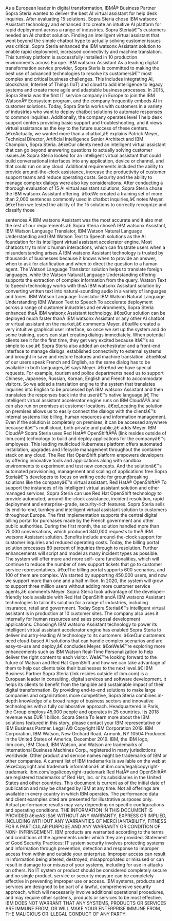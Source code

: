 ﻿As a European leader in digital transformation, IBMÂ® Business Partner Sopra Steria wanted to deliver the best AI virtual assistant for help desk inquiries. After evaluating 15 solutions, Sopra Steria chose IBM watsonx Assistant technology and enhanced it to create an intuitive AI platform for rapid deployment across a range of industries. Sopra Steriaâ€™s customers needed an AI chatbot solution. Finding an intelligent virtual assistant that went beyond the simple chatbot hype to actually solving customer issues was critical. Sopra Steria enhanced the IBM watsonx Assistant solution to enable rapid deployment, increased connectivity and machine translation. This turnkey platform is successfully installed in 10 production environments across Europe. IBM watsonx Assistant As a leading digital transformation service provider, Sopra Steria is committed to making the best use of advanced technologies to resolve its customersâ€™ most complex and critical business challenges. This includes integrating AI, blockchain, Internet of Things (IoT) and cloud to add intelligence to legacy systems and create more agile and adaptable business processes. In 2015, Sopra Steria was the first IT service company in Europe to join the IBM WatsonÂ® Ecosystem program, and the company frequently embeds AI in customer solutions. Today, Sopra Steria works with customers in a variety of industries who want to deploy chatbot solutions to automate responses to common inquiries. Additionally, the company operates level 1 help desk support centers providing basic support and troubleshooting, and it views virtual assistance as the key to the future success of these centers. â€œActually, we wanted more than a chatbot,â€ explains Patrick Meyer, Technical Director, Artificial Intelligence Senior Architect and IBM Champion, Sopra Steria. â€œOur clients need an intelligent virtual assistant that can go beyond answering questions to actually solving customer issues.â€ Sopra Steria looked for an intelligent virtual assistant that could build conversational interfaces into any application, device or channel, and that could run on any cloud. Additional requirements included the ability to provide around-the-clock assistance, increase the productivity of customer support teams and reduce operating costs. Security and the ability to manage complex dialogs were also key considerations. After conducting a thorough evaluation of 15 AI virtual assistant solutions, Sopra Steria chose the IBM watsonx Assistant offering. â€œWe created a training set of more than 2,000 sentences commonly used in chatbot inquiries,â€ notes Meyer. â€œThen we tested the ability of the 15 solutions to correctly recognize and classify those

sentences.Â IBM watsonx Assistant was the most accurate and it also met the rest of our requirements.â€ Sopra Steria choseÂ IBM watsonx Assistant, IBM Watson Language Translator, IBM Watson Natural Language Understanding and IBM Watson Text to Speech solutions as the AI foundation for its intelligent virtual assistant accelerator engine. Most chatbots try to mimic human interactions, which can frustrate users when a misunderstanding arises.Â IBM watsonx Assistant technology is trusted by thousands of businesses because it knows when to provide an answer, when to ask for clarification and when to direct the question to a human agent. The Watson Language Translator solution helps to translate foreign languages, while the Watson Natural Language Understanding offering supports the extraction of complex information from the query. Watson Text to Speech technology works with theÂ IBM watsonx Assistant solution by converting written text into natural-sounding audio in a variety of languages and tones. IBM Watson Language Translator IBM Watson Natural Language Understanding IBM Watson Text to Speech To accelerate deployment across a range of customer industries and environments, Sopra Steria enhanced theÂ IBM watsonx Assistant technology. â€œOur solution can be deployed much faster thanÂ IBM watsonx Assistant or any other AI chatbot or virtual assistant on the market,â€ comments Meyer. â€œWe created a very intuitive graphical user interface, so once we set up the system and do some training, users can start creating dialogs immediately. When potential clients see it for the first time, they get very excited because itâ€™s so simple to use.â€ Sopra Steria also added an orchestrator and a front-end interface to manage dialogs, established connectivity to external systems and brought in save and restore features and machine translation. â€œMost of our users speak French and English, so the same dialog has to be available in both languages,â€ says Meyer. â€œAnd we have special requests. For example, tourism and police departments need us to support Chinese, Japanese, Russian, Korean, English and French to accommodate visitors. So we added a translation engine to the system that translates inquiries into English to be processed byÂ IBM watsonx Assistant and then translates the responses back into the userâ€™s native language.â€ The intelligent virtual assistant accelerator engine runs on IBM CloudÂ®Â and can also run on premises at customer locations. â€œLocating the solution on premises allows us to easily connect the dialogs with the clientâ€™s internal systems like billing, human resources and information management. Even if the solution is completely on premises, it can be accessed anywhere because itâ€™s multicloud, both private and public,â€ adds Meyer. IBM CloudÂ® Sopra Steria uses Red HatÂ® OpenShiftÂ®Â (link resides outside of ibm.com) technology to build and deploy applications for the companyâ€™s employees. This leading multicloud Kubernetes platform offers automated installation, upgrades and lifecycle management throughout the container stack on any cloud. The Red Hat OpenShift platform empowers developers by offering innovative tools and applications along with sandbox environments to experiment and test new concepts. And the solutionâ€™s automated provisioning, management and scaling of applications free Sopra Steriaâ€™s developers to focus on writing code for groundbreaking solutions like the companyâ€™s virtual assistant. Red HatÂ® OpenShiftÂ® To support the instances of its intelligent virtual assistant solution and other managed services, Sopra Steria can use Red Hat OpenShift technology to provide automated, around-the-clock assistance, incident resolution, rapid deployment and enterprise-grade, security-rich features. Sopra Steria sells its end-to-end, turnkey and intelligent virtual assistant solution to customers throughout Europe. The first implementation supports the central digital billing portal for purchases made by the French government and other public authorities. During the first month, the solution handled more than 75,000 conversations, which produced 340,000 requests to theÂ IBM watsonx Assistant solution. Benefits include around-the-clock support for customer inquiries and reduced operating costs. Today, the billing portal solution processes 80 percent of inquiries through to resolution. Further enhancements will script and model as many incident types as possible. The system will offer more and more self- care functionalities, which will continue to reduce the number of new support tickets that go to customer service representatives. â€œThe billing portal supports 600 scenarios, and 100 of them are complex. We started by supporting 450,000 users, and now we support more than one and a half million. In 2020, the system will grow to support three million users without adding more customer service agents,â€ comments Meyer. Sopra Steria took advantage of the developer-friendly tools available with Red Hat OpenShift andÂ IBM watsonx Assistant technologies to tailor its solution for a range of industries, including insurance, retail and government. Today Sopra Steriaâ€™s intelligent virtual assistant is in production at 10 customer sites. The company also uses it internally for human resources and sales proposal development applications. ChoosingÂ IBM watsonx Assistant technology to power its intelligent virtual assistant accelerator engine has enabled Sopra Steria to deliver industry-leading AI technology to its customers. â€œOur customers need cloud-based AI solutions that can handle complex scenarios and are easy-to-use and deploy,â€ concludes Meyer. â€œWeâ€™re exploring more enhancements such as IBM Watson Real-Time Personalization to help deliver the right content to each visitor. Weâ€™re looking forward to the future of Watson and Red Hat OpenShift and how we can take advantage of them to help our clients take their businesses to the next level.â€ IBM Business Partner Sopra Steria (link resides outside of ibm.com) is a European leader in consulting, digital services and software development. It helps its clients to benefit from the tangible and sustainable impact of their digital transformation. By providing end-to-end solutions to make large companies and organizations more competitive, Sopra Steria combines in-depth knowledge of a broad range of business sectors and innovative technologies with a fully collaborative approach. Headquartered in Paris, the Group employs 45,000 people and operates in 25 countries. Its 2018 revenue was EUR 1 billion. Sopra Steria To learn more about the IBM solutions featured in this story, please contact your IBM representative or IBM Business Partner. Legal Â© Copyright IBM Corporation 2019. IBM Corporation, IBM Watson, New Orchard Road, Armonk, NY 10504 Produced in the United States of America, December 2019. IBM, the IBM logo, ibm.com, IBM Cloud, IBM Watson, and Watson are trademarks of International Business Machines Corp., registered in many jurisdictions worldwide. Other product and service names might be trademarks of IBM or other companies. A current list of IBM trademarks is available on the web at â€œCopyright and trademark informationâ€ at ibm.com/legal/copyright-trademark. ibm.com/legal/copyright-trademark Red HatÂ® and OpenShiftÂ® are registered trademarks of Red Hat, Inc. or its subsidiaries in the United States and other countries. This document is current as of the initial date of publication and may be changed by IBM at any time. Not all offerings are available in every country in which IBM operates. The performance data and client examples cited are presented for illustrative purposes only. Actual performance results may vary depending on specific configurations and operating conditions. THE INFORMATION IN THIS DOCUMENT IS PROVIDED â€œAS ISâ€ WITHOUT ANY WARRANTY, EXPRESS OR IMPLIED, INCLUDING WITHOUT ANY WARRANTIES OF MERCHANTABILITY, FITNESS FOR A PARTICULAR PURPOSE AND ANY WARRANTY OR CONDITION OF NON- INFRINGEMENT. IBM products are warranted according to the terms and conditions of the agreements under which they are provided. Statement of Good Security Practices: IT system security involves protecting systems and information through prevention, detection and response to improper access from within and outside your enterprise. Improper access can result in information being altered, destroyed, misappropriated or misused or can result in damage to or misuse of your systems, including for use in attacks on others. No IT system or product should be considered completely secure and no single product, service or security measure can be completely effective in preventing improper use or access. IBM systems, products and services are designed to be part of a lawful, comprehensive security approach, which will necessarily involve additional operational procedures, and may require other systems, products or services to be most effective. IBM DOES NOT WARRANT THAT ANY SYSTEMS, PRODUCTS OR SERVICES ARE IMMUNE FROM, OR WILL MAKE YOUR ENTERPRISE IMMUNE FROM, THE MALICIOUS OR ILLEGAL CONDUCT OF ANY PARTY.
